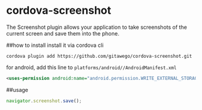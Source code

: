 cordova-screenshot
==================

The Screenshot plugin allows your application to take screenshots of the current screen and save them into the phone.

##how to install
install it via cordova cli
```
cordova plugin add https://github.com/gitawego/cordova-screenshot.git
```

for android, add this line to `platforms/android//AndroidManifest.xml`
```xml
<uses-permission android:name="android.permission.WRITE_EXTERNAL_STORAGE" />
```

##usage

```js
navigator.screenshot.save();
```
